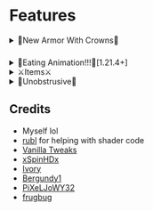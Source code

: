 # Features



<details>
<summary>💅New Armor With Crowns💅</summary>

![All Armortypes side by side](https://cdn.modrinth.com/data/iQx2ijVe/images/e1ec03f13f99e8fc35f48d7a7cf43b840a4bb387.png)

## Even works with Armor Trims !!

![All Armors Side by Side but with Trims](https://cdn.modrinth.com/data/iQx2ijVe/images/b33fab75f2a6fd91b05c817688e738ca1029b998.png)

</details>


### 
<details>
<summary>🥕Eating Animation!!!🥕[1.21.4+]</summary>

![Foods and Thier Animations](https://cdn.modrinth.com/data/o962rBDR/images/1f7ab4d15103c2c2f758ccf37d72e2d5593ec192.gif)

</details>

<details>
<summary>⚔️Items⚔️</summary>



- [New Diamond and Netherite Tools](https://cdn.modrinth.com/data/iQx2ijVe/images/d9bc5d420c4a3dbb9efa0ba5e8ea4a68f96e5dc0.png)
- Darker Netherite
- New Trident
- White Gap
- Darker Buckets(WiP)
- 2D Beds from [VanillaTweaks](https://vanillatweaks.net/picker/resource-packs/)

</details>







<details>
<summary>👀Unobstrusive👀</summary>

- No Fishing Bobber
- [Lower Shield](https://cdn.modrinth.com/data/iQx2ijVe/images/ba3bfd3e45aeb48e7aea4fc05177f78a2aee88a0.png)
- [Lower Fire](https://cdn.modrinth.com/data/iQx2ijVe/images/ba3bfd3e45aeb48e7aea4fc05177f78a2aee88a0.png)
- [Smaller Totem(for 1.21.4+ the totem is only small when holding it in the offhand)](https://cdn.modrinth.com/data/iQx2ijVe/images/d506b6a37ba2d645fdc55a737228df44a519b37c.png)
- No Vingette
- No Pumpkin Overlay
- Unobstrusive Enchantment Glint from [VanillaTweaks](https://vanillatweaks.net/picker/resource-packs/)
- No Sweep and Crit Particles




</details>



## Credits

- Myself lol
- [rubl](https://www.planetminecraft.com/member/rubl/) for helping with shader code
- [Vanilla Tweaks](https://vanillatweaks.net/)
- [xSpinHDx](https://modrinth.com/resourcepack/vanilla-plus-jaronwqhd)
- [Ivory](https://www.youtube.com/@MythrodakTV)
- [Bergundy1](https://modrinth.com/user/Bergundy1)
- [PiXeLJoWY32](https://modrinth.com/user/PiXeLJoWY32)
- [frugbug](https://modrinth.com/user/frugbug)


